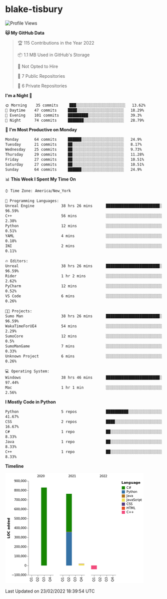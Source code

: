 # blake-tisbury

<!--START_SECTION:waka-->
![Profile Views](http://img.shields.io/badge/Profile%20Views-0-blue)

**🐱 My GitHub Data** 

> 🏆 115 Contributions in the Year 2022
 > 
> 📦 1.1 MB Used in GitHub's Storage 
 > 
> 🚫 Not Opted to Hire
 > 
> 📜 7 Public Repositories 
 > 
> 🔑 6 Private Repositories  
 > 
**I'm a Night 🦉** 

```text
🌞 Morning    35 commits     ███░░░░░░░░░░░░░░░░░░░░░░   13.62% 
🌆 Daytime    47 commits     ████░░░░░░░░░░░░░░░░░░░░░   18.29% 
🌃 Evening    101 commits    █████████░░░░░░░░░░░░░░░░   39.3% 
🌙 Night      74 commits     ███████░░░░░░░░░░░░░░░░░░   28.79%

```
📅 **I'm Most Productive on Monday** 

```text
Monday       64 commits     ██████░░░░░░░░░░░░░░░░░░░   24.9% 
Tuesday      21 commits     ██░░░░░░░░░░░░░░░░░░░░░░░   8.17% 
Wednesday    25 commits     ██░░░░░░░░░░░░░░░░░░░░░░░   9.73% 
Thursday     29 commits     ██░░░░░░░░░░░░░░░░░░░░░░░   11.28% 
Friday       27 commits     ██░░░░░░░░░░░░░░░░░░░░░░░   10.51% 
Saturday     27 commits     ██░░░░░░░░░░░░░░░░░░░░░░░   10.51% 
Sunday       64 commits     ██████░░░░░░░░░░░░░░░░░░░   24.9%

```


📊 **This Week I Spent My Time On** 

```text
⌚︎ Time Zone: America/New_York

💬 Programming Languages: 
Unreal Engine            38 hrs 26 mins      ████████████████████████░   96.59% 
C++                      56 mins             ░░░░░░░░░░░░░░░░░░░░░░░░░   2.38% 
Python                   12 mins             ░░░░░░░░░░░░░░░░░░░░░░░░░   0.51% 
YAML                     4 mins              ░░░░░░░░░░░░░░░░░░░░░░░░░   0.18% 
INI                      2 mins              ░░░░░░░░░░░░░░░░░░░░░░░░░   0.11%

🔥 Editors: 
Unreal                   38 hrs 26 mins      ████████████████████████░   96.59% 
Rider                    1 hr 2 mins         ░░░░░░░░░░░░░░░░░░░░░░░░░   2.62% 
PyCharm                  12 mins             ░░░░░░░░░░░░░░░░░░░░░░░░░   0.52% 
VS Code                  6 mins              ░░░░░░░░░░░░░░░░░░░░░░░░░   0.26%

🐱‍💻 Projects: 
Sumo Man                 38 hrs 26 mins      ████████████████████████░   96.59% 
WakaTimeForUE4           54 mins             ░░░░░░░░░░░░░░░░░░░░░░░░░   2.29% 
SumoCore                 12 mins             ░░░░░░░░░░░░░░░░░░░░░░░░░   0.5% 
SumoManGame              7 mins              ░░░░░░░░░░░░░░░░░░░░░░░░░   0.33% 
Unknown Project          6 mins              ░░░░░░░░░░░░░░░░░░░░░░░░░   0.26%

💻 Operating System: 
Windows                  38 hrs 46 mins      ████████████████████████░   97.44% 
Mac                      1 hr 1 min          ░░░░░░░░░░░░░░░░░░░░░░░░░   2.56%

```

**I Mostly Code in Python** 

```text
Python                   5 repos             ██████████░░░░░░░░░░░░░░░   41.67% 
CSS                      2 repos             ████░░░░░░░░░░░░░░░░░░░░░   16.67% 
C#                       1 repo              ██░░░░░░░░░░░░░░░░░░░░░░░   8.33% 
Java                     1 repo              ██░░░░░░░░░░░░░░░░░░░░░░░   8.33% 
C++                      1 repo              ██░░░░░░░░░░░░░░░░░░░░░░░   8.33%

```


**Timeline**

![Chart not found](https://raw.githubusercontent.com/blake-tisbury/blake-tisbury/main/charts/bar_graph.png) 


 Last Updated on 23/02/2022 18:39:54 UTC
<!--END_SECTION:waka-->
